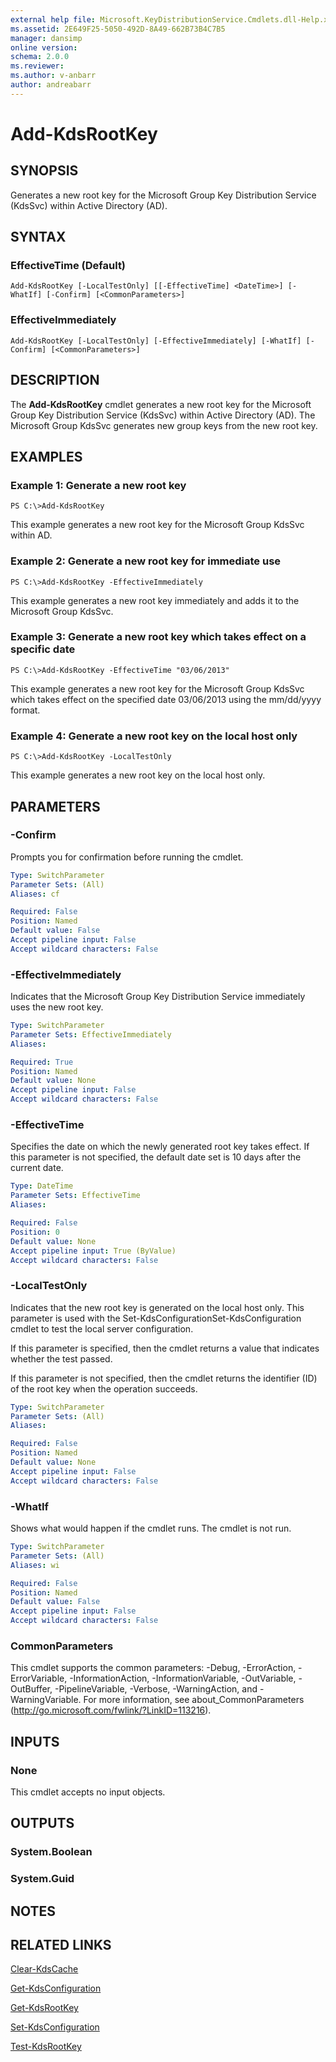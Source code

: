 ```yaml
---
external help file: Microsoft.KeyDistributionService.Cmdlets.dll-Help.xml
ms.assetid: 2E649F25-5050-492D-8A49-662B73B4C7B5
manager: dansimp
online version: 
schema: 2.0.0
ms.reviewer:
ms.author: v-anbarr
author: andreabarr
---
```


# Add-KdsRootKey

## SYNOPSIS
Generates a new root key for the Microsoft Group Key Distribution Service (KdsSvc) within Active Directory (AD).

## SYNTAX

### EffectiveTime (Default)
```
Add-KdsRootKey [-LocalTestOnly] [[-EffectiveTime] <DateTime>] [-WhatIf] [-Confirm] [<CommonParameters>]
```

### EffectiveImmediately
```
Add-KdsRootKey [-LocalTestOnly] [-EffectiveImmediately] [-WhatIf] [-Confirm] [<CommonParameters>]
```

## DESCRIPTION
The **Add-KdsRootKey** cmdlet generates a new root key for the Microsoft Group Key Distribution Service (KdsSvc) within Active Directory (AD).
The Microsoft Group KdsSvc generates new group keys from the new root key.

## EXAMPLES

### Example 1: Generate a new root key
```
PS C:\>Add-KdsRootKey
```

This example generates a new root key for the Microsoft Group KdsSvc within AD.

### Example 2: Generate a new root key for immediate use
```
PS C:\>Add-KdsRootKey -EffectiveImmediately
```

This example generates a new root key immediately and adds it to the Microsoft Group KdsSvc.

### Example 3: Generate a new root key which takes effect on a specific date
```
PS C:\>Add-KdsRootKey -EffectiveTime "03/06/2013"
```

This example generates a new root key for the Microsoft Group KdsSvc which takes effect on the specified date 03/06/2013 using the mm/dd/yyyy format.

### Example 4: Generate a new root key on the local host only
```
PS C:\>Add-KdsRootKey -LocalTestOnly
```

This example generates a new root key on the local host only.

## PARAMETERS

### -Confirm
Prompts you for confirmation before running the cmdlet.

```yaml
Type: SwitchParameter
Parameter Sets: (All)
Aliases: cf

Required: False
Position: Named
Default value: False
Accept pipeline input: False
Accept wildcard characters: False
```

### -EffectiveImmediately
Indicates that the Microsoft Group Key Distribution Service immediately uses the new root key.

```yaml
Type: SwitchParameter
Parameter Sets: EffectiveImmediately
Aliases: 

Required: True
Position: Named
Default value: None
Accept pipeline input: False
Accept wildcard characters: False
```

### -EffectiveTime
Specifies the date on which the newly generated root key takes effect.
If this parameter is not specified, the default date set is 10 days after the current date.

```yaml
Type: DateTime
Parameter Sets: EffectiveTime
Aliases: 

Required: False
Position: 0
Default value: None
Accept pipeline input: True (ByValue)
Accept wildcard characters: False
```

### -LocalTestOnly
Indicates that the new root key is generated on the local host only.
This parameter is used with the Set-KdsConfigurationSet-KdsConfiguration cmdlet to test the local server configuration. 

If this parameter is specified, then the cmdlet returns a value that indicates whether the test passed. 

If this parameter is not specified, then the cmdlet returns the identifier (ID) of the root key when the operation succeeds.

```yaml
Type: SwitchParameter
Parameter Sets: (All)
Aliases: 

Required: False
Position: Named
Default value: None
Accept pipeline input: False
Accept wildcard characters: False
```

### -WhatIf
Shows what would happen if the cmdlet runs.
The cmdlet is not run.

```yaml
Type: SwitchParameter
Parameter Sets: (All)
Aliases: wi

Required: False
Position: Named
Default value: False
Accept pipeline input: False
Accept wildcard characters: False
```

### CommonParameters
This cmdlet supports the common parameters: -Debug, -ErrorAction, -ErrorVariable, -InformationAction, -InformationVariable, -OutVariable, -OutBuffer, -PipelineVariable, -Verbose, -WarningAction, and -WarningVariable. For more information, see about_CommonParameters (http://go.microsoft.com/fwlink/?LinkID=113216).

## INPUTS

### None
This cmdlet accepts no input objects.

## OUTPUTS

### System.Boolean

### System.Guid

## NOTES

## RELATED LINKS

[Clear-KdsCache](./Clear-KdsCache.md)

[Get-KdsConfiguration](./Get-KdsConfiguration.md)

[Get-KdsRootKey](./Get-KdsRootKey.md)

[Set-KdsConfiguration](./Set-KdsConfiguration.md)

[Test-KdsRootKey](./Test-KdsRootKey.md)

